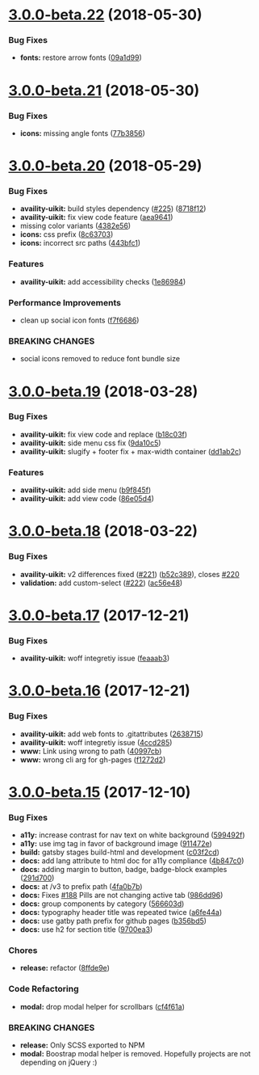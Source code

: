 <a name="3.0.0-beta.22"></a>
# [3.0.0-beta.22](https://github.com/Availity/availity-uikit/compare/v3.0.0-beta.21...v3.0.0-beta.22) (2018-05-30)


### Bug Fixes

* **fonts:** restore arrow fonts ([09a1d99](https://github.com/Availity/availity-uikit/commit/09a1d99))



<a name="3.0.0-beta.21"></a>
# [3.0.0-beta.21](https://github.com/Availity/availity-uikit/compare/v3.0.0-beta.20...v3.0.0-beta.21) (2018-05-30)


### Bug Fixes

* **icons:** missing angle fonts ([77b3856](https://github.com/Availity/availity-uikit/commit/77b3856))



<a name="3.0.0-beta.20"></a>
# [3.0.0-beta.20](https://github.com/Availity/availity-uikit/compare/v3.0.0-beta.19...v3.0.0-beta.20) (2018-05-29)


### Bug Fixes

* **availity-uikit:** build styles dependency ([#225](https://github.com/Availity/availity-uikit/issues/225)) ([8718f12](https://github.com/Availity/availity-uikit/commit/8718f12))
* **availity-uikit:** fix view code feature ([aea9641](https://github.com/Availity/availity-uikit/commit/aea9641))
* missing color variants ([4382e56](https://github.com/Availity/availity-uikit/commit/4382e56))
* **icons:** css prefix ([8c63703](https://github.com/Availity/availity-uikit/commit/8c63703))
* **icons:** incorrect src paths ([443bfc1](https://github.com/Availity/availity-uikit/commit/443bfc1))


### Features

* **availity-uikit:** add accessibility checks ([1e86984](https://github.com/Availity/availity-uikit/commit/1e86984))


### Performance Improvements

* clean up social icon fonts ([f7f6686](https://github.com/Availity/availity-uikit/commit/f7f6686))


### BREAKING CHANGES

* social icons removed to reduce font bundle size



<a name="3.0.0-beta.19"></a>
# [3.0.0-beta.19](https://github.com/Availity/availity-uikit/compare/v3.0.0-beta.18...v3.0.0-beta.19) (2018-03-28)


### Bug Fixes

* **availity-uikit:** fix view code and replace ([b18c03f](https://github.com/Availity/availity-uikit/commit/b18c03f))
* **availity-uikit:** side menu css fix ([9da10c5](https://github.com/Availity/availity-uikit/commit/9da10c5))
* **availity-uikit:** slugify + footer fix + max-width container ([dd1ab2c](https://github.com/Availity/availity-uikit/commit/dd1ab2c))


### Features

* **availity-uikit:** add side menu ([b9f845f](https://github.com/Availity/availity-uikit/commit/b9f845f))
* **availity-uikit:** add view code ([86e05d4](https://github.com/Availity/availity-uikit/commit/86e05d4))



<a name="3.0.0-beta.18"></a>
# [3.0.0-beta.18](https://github.com/Availity/availity-uikit/compare/v3.0.0-beta.17...v3.0.0-beta.18) (2018-03-22)


### Bug Fixes

* **availity-uikit:** v2 differences fixed ([#221](https://github.com/Availity/availity-uikit/issues/221)) ([b52c389](https://github.com/Availity/availity-uikit/commit/b52c389)), closes [#220](https://github.com/Availity/availity-uikit/issues/220)
* **validation:** add custom-select ([#222](https://github.com/Availity/availity-uikit/issues/222)) ([ac56e48](https://github.com/Availity/availity-uikit/commit/ac56e48))



<a name="3.0.0-beta.17"></a>
# [3.0.0-beta.17](https://github.com/Availity/availity-uikit/compare/v3.0.0-beta.16...v3.0.0-beta.17) (2017-12-21)


### Bug Fixes

* **availity-uikit:** woff integretiy issue ([feaaab3](https://github.com/Availity/availity-uikit/commit/feaaab3))



<a name="3.0.0-beta.16"></a>
# [3.0.0-beta.16](https://github.com/Availity/availity-uikit/compare/v3.0.0-beta.15...v3.0.0-beta.16) (2017-12-21)


### Bug Fixes

* **availity-uikit:** add web fonts to .gitattributes ([2638715](https://github.com/Availity/availity-uikit/commit/2638715))
* **availity-uikit:** woff integretiy issue ([4ccd285](https://github.com/Availity/availity-uikit/commit/4ccd285))
* **www:** Link using wrong to path ([40997cb](https://github.com/Availity/availity-uikit/commit/40997cb))
* **www:** wrong cli arg for gh-pages ([f1272d2](https://github.com/Availity/availity-uikit/commit/f1272d2))



<a name="3.0.0-beta.15"></a>
# [3.0.0-beta.15](https://github.com/Availity/availity-uikit/compare/v3.0.0-beta.14...v3.0.0-beta.15) (2017-12-10)


### Bug Fixes

* **a11y:** increase contrast for nav text on white background ([599492f](https://github.com/Availity/availity-uikit/commit/599492f))
* **a11y:** use img tag in favor of background image ([911472e](https://github.com/Availity/availity-uikit/commit/911472e))
* **build:** gatsby stages build-html and development ([c03f2cd](https://github.com/Availity/availity-uikit/commit/c03f2cd))
* **docs:** add lang attribute to html doc for a11y compliance ([4b847c0](https://github.com/Availity/availity-uikit/commit/4b847c0))
* **docs:** adding margin to button, badge, badge-block examples ([291d700](https://github.com/Availity/availity-uikit/commit/291d700))
* **docs:** at /v3 to prefix path ([4fa0b7b](https://github.com/Availity/availity-uikit/commit/4fa0b7b))
* **docs:** Fixes [#188](https://github.com/Availity/availity-uikit/issues/188) Pills are not changing active tab ([986dd96](https://github.com/Availity/availity-uikit/commit/986dd96))
* **docs:** group components by category ([566603d](https://github.com/Availity/availity-uikit/commit/566603d))
* **docs:** typography  header title was repeated twice ([a6fe44a](https://github.com/Availity/availity-uikit/commit/a6fe44a))
* **docs:** use gatby path prefix for github pages ([b356bd5](https://github.com/Availity/availity-uikit/commit/b356bd5))
* **docs:** use h2 for section title ([9700ea3](https://github.com/Availity/availity-uikit/commit/9700ea3))


### Chores

* **release:** refactor ([8ffde9e](https://github.com/Availity/availity-uikit/commit/8ffde9e))


### Code Refactoring

* **modal:** drop modal helper for scrollbars ([cf4f61a](https://github.com/Availity/availity-uikit/commit/cf4f61a))


### BREAKING CHANGES

* **release:** Only SCSS exported to NPM
* **modal:** Boostrap modal helper is removed. Hopefully projects are not depending on jQuery :)




